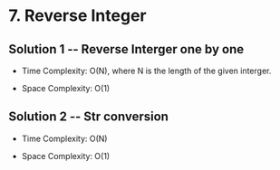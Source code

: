 # 7. Reverse Integer

## Solution 1 -- Reverse Interger one by one

* Time Complexity: O(N), where N is the length of the given interger.

* Space Complexity: O(1)

## Solution 2 -- Str conversion

* Time Complexity: O(N)

* Space Complexity: O(1)
